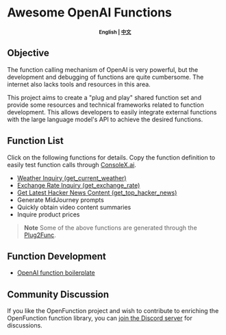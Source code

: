 # Awesome OpenAI Functions

<p align="center"><small><b>English | <a href="README-zh.md">中文</a></b></small></p>

## Objective

The function calling mechanism of OpenAI is very powerful, but the development and debugging of functions are quite cumbersome. The internet also lacks tools and resources in this area.

This project aims to create a "plug and play" shared function set and provide some resources and technical frameworks related to function development. This allows developers to easily integrate external functions with the large language model's API to achieve the desired functions.

## Function List

Click on the following functions for details. Copy the function definition to easily test function calls through [ConsoleX.ai](https://console.evalsone.com/).

* [Weather Inquiry (get_current_weather)](info/get_current_weather.md)
* [Exchange Rate Inquiry (get_exchange_rate)](info/get_exchange_rate.md)
* [Get Latest Hacker News Content (get_top_hacker_news)](info/get_top_hacker_news.md)
* Generate MidJourney prompts
* Quickly obtain video content summaries
* Inquire product prices


> **Note**
> Some of the above functions are generated through the [Plug2Func](https://consolex.ai/plugins).

## Function Development
* [OpenAI function boilerplate](https://github.com/quentinzhang/OpenAI-function-boilerplate/tree/main)

## Community Discussion
If you like the OpenFunction project and wish to contribute to enriching the OpenFunction function library, you can [join the Discord server](https://discord.gg/JRcM2x4Rf) for discussions.
